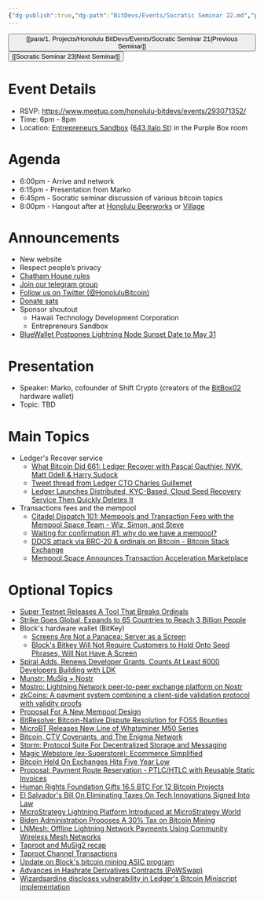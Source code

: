 ```yaml
---
{"dg-publish":true,"dg-path":"BitDevs/Events/Socratic Seminar 22.md","permalink":"/bit-devs/events/socratic-seminar-22/","title":"Socratic Seminar 22","tags":["bitdevs, socratic-22, bitcoin, resource"],"noteIcon":"3","created":"2023-05-12T19:02:17.526-10:00","updated":"2023-05-22T14:39:34.871-10:00"}
---
```




<button class="obsidian-button previous-seminar">[[para/1. Projects/Honolulu BitDevs/Events/Socratic Seminar 21\|Previous Seminar]]</button> <button class="obsidian-button next-seminar">[[Socratic Seminar 23\|Next Seminar]]</button>

# Event Details

- RSVP: https://www.meetup.com/honolulu-bitdevs/events/293071352/
- Time: 6pm - 8pm
- Location: [Entrepreneurs Sandbox](https://sandboxhawaii.org/) ([643 Ilalo St](https://goo.gl/maps/3Zj38htV13iUn4dcA)) in the Purple Box room

# Agenda

- 6:00pm - Arrive and network  
- 6:15pm -  Presentation from Marko
- 6:45pm - Socratic seminar discussion of various bitcoin topics
- 8:00pm - Hangout after at [Honolulu Beerworks](https://www.honolulubeerworks.com/) or [Village](https://www.villagebeerhawaii.com/)

# Announcements

- New website
- Respect people’s privacy
- [Chatham House rules](https://www.chathamhouse.org/about-us/chatham-house-rule)
- [Join our telegram group](https://t.me/+Uh9gbHO9EHFkZWJh)
- [Follow us on Twitter (@HonoluluBitcoin)](https://twitter.com/HonoluluBitcoin)
- [Donate sats](https://checkout.opennode.com/p/5dea6b7a-d33c-4fda-b54c-98f092814c7d)
- Sponsor shoutout
	- Hawaii Technology Development Corporation
	- Entrepreneurs Sandbox
- [BlueWallet Postpones Lightning Node Sunset Date to May 31](https://www.nobsbitcoin.com/bluewallet-postpones-lightning-node-shut/)

# Presentation

- Speaker: Marko, cofounder of Shift Crypto (creators of the [BitBox02](https://shiftcrypto.ch/bitbox02/) hardware wallet)
- Topic: TBD

# Main Topics

- Ledger's Recover service
	- [What Bitcoin Did 661: Ledger Recover with Pascal Gauthier, NVK, Matt Odell & Harry Sudock](https://www.whatbitcoindid.com/podcast/ledger-recover)
	- [Tweet thread from Ledger CTO Charles Guillemet](https://twitter.com/P3b7_/status/1659187685444005890?s=20)
	- [Ledger Launches Distributed, KYC-Based, Cloud Seed Recovery Service Then Quickly Deletes It](https://www.nobsbitcoin.com/ledger-to-launch-kyc-cloud-based-recovery-service/)
- Transactions fees and the mempool
	- [Citadel Dispatch 101: Mempools and Transaction Fees with the Mempool Space Team - Wiz, Simon, and Steve](https://www.podpage.com/citadeldispatch/cd101-mempools-and-transaction-fees-with-the-mempool-space-team-wiz-simon-and-steve/)
	- [Waiting for confirmation #1: why do we have a mempool?](https://bitcoinops.org/en/newsletters/2023/05/17/#waiting-for-confirmation-1-why-do-we-have-a-mempool)
	- [DDOS attack via BRC-20 & ordinals on Bitcoin - Bitcoin Stack Exchange](https://bitcoin.stackexchange.com/questions/118197/ddos-attack-via-brc-20-ordinals-on-bitcoin)
	- [Mempool.Space Announces Transaction Acceleration Marketplace](https://www.nobsbitcoin.com/mempool-acceleration-marketplace-upcoming/)

# Optional Topics

- [Super Testnet Releases A Tool That Breaks Ordinals](https://www.nobsbitcoin.com/breaker-of-jpegs/)                   
- [Strike Goes Global, Expands to 65 Countries to Reach 3 Billion People](https://www.nobsbitcoin.com/strike-goes-global/)
- Block's hardware wallet (BitKey)
	- [Screens Are Not a Panacea: Server as a Screen](https://www.nobsbitcoin.com/screens-are-not-a-panacea/)
	- [Block's Bitkey Will Not Require Customers to Hold Onto Seed Phrases, Will Not Have A Screen](https://www.nobsbitcoin.com/block-bitkey-design/)
- [Spiral Adds, Renews Developer Grants, Counts At Least 6000 Developers Building with LDK](https://www.nobsbitcoin.com/spiral-adds-renews-developer-grants-claims-at-least-6000-developers-are-building-with-ldk/)
- [Munstr: MuSig + Nostr](https://github.com/0xBEEFCAF3/munstr)
- [Mostro: Lightning Network peer-to-peer exchange platform on Nostr](https://github.com/MostroP2P/mostro)
- [zkCoins: A payment system combining a client-side validation protocol with validity proofs](https://gist.github.com/RobinLinus/d036511015caea5a28514259a1bab119)
- [Proposal For A New Mempool Design](https://www.nobsbitcoin.com/proposal-for-a-new-mempool-design/)
- [BitResolve: Bitcoin-Native Dispute Resolution for FOSS Bounties](https://www.nobsbitcoin.com/bitresolve-dispute-resolution/)
- [MicroBT Releases New Line of Whatsminer M50 Series](https://www.nobsbitcoin.com/microbt-releases-new-line-of-whatsminer-m50/)
- [Bitcoin, CTV Covenants, and The Enigma Network](https://www.nobsbitcoin.com/bitcoin-ctv-covenants-enigma/)
- [Storm: Protocol Suite For Decentralized Storage and Messaging](https://www.nobsbitcoin.com/storm-protocol-suite/)
- [Magic Webstore (ex-Superstore): Ecommerce Simplified](https://www.nobsbitcoin.com/magic-webstore/)
- [Bitcoin Held On Exchanges Hits Five Year Low](https://www.nobsbitcoin.com/bitcoin-held-on-exchanges-hits-5-year-low/)
- [Proposal: Payment Route Reservation - PTLC/HTLC with Reusable Static Invoices](https://www.nobsbitcoin.com/proposal-ptlc-htlc-reusable-static-invoices/)
- [Human Rights Foundation Gifts 16.5 BTC For 12 Bitcoin Projects](https://www.nobsbitcoin.com/hrf-gifts-16-5btc-for-btc-projects/)
- [El Salvador's Bill On Eliminating Taxes On Tech Innovations Signed Into Law](https://www.nobsbitcoin.com/el-salvadors-tech-innovations-tax-law/)
- [MicroStrategy Lightning Platform Introduced at MicroStrategy World](https://www.nobsbitcoin.com/microstrategy-lightning-platform/)
- [Biden Administration Proposes A 30% Tax on Bitcoin Mining](https://www.nobsbitcoin.com/biden-admin-bitcoin-mining-tax/)
- [LNMesh: Offline Lightning Network Payments Using Community Wireless Mesh Networks](https://www.nobsbitcoin.com/offline-lightning-network-payments-using-community-wireless-mesh-networks/)
- [Taproot and MuSig2 recap](https://ellemouton.com/posts/taproot-prelims/)
- [Taproot Channel Transactions](https://ellemouton.com/posts/taproot-chan-txs/)
- [Update on Block's bitcoin mining ASIC program](https://www.mining.build/update-on-our-bitcoin-mining-asic-program/)
- [Advances in Hashrate Derivatives Contracts (PoWSwap)](https://bitcoinops.org/en/newsletters/2023/05/10/#paper-about-powswap-protocol)
- [Wizardsardine discloses vulnerability in Ledger's Bitcoin Miniscript implementation](https://wizardsardine.com/blog/ledger-vulnerability-disclosure/)